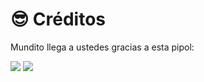 # 😎 Créditos

Mundito llega a ustedes gracias a esta pipol:

![](https://visage.surgeplay.com/bust/lorspi.png) ![](https://visage.surgeplay.com/bust/elPantallazoAzul.png)
